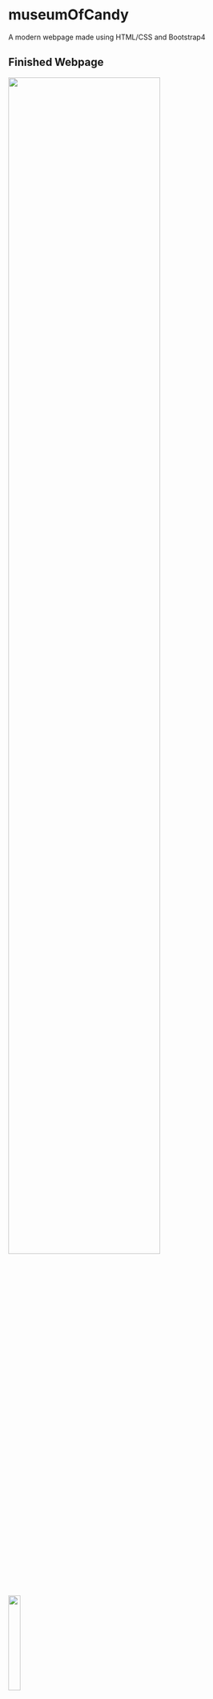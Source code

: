 # museumOfCandy
A modern webpage made using HTML/CSS and Bootstrap4

## Finished Webpage
<img src="screencaps/fullPage.gif" width="77.5%"> <img src="screencaps/mobilePage.gif" width="22%">
